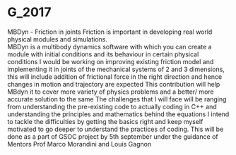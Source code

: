 # G_2017
MBDyn - Friction in joints
Friction is important in developing real world physical modules and simulations.  
MBDyn is a multibody dynamics software with which you can create a module with initial conditions and its behaviour in certain physical conditions
I would be working on improving existing friction model and implementing it in joints of the mechanical systems of 2 and 3 dimensions, this will include addition of frictional force in the right direction and hence changes in motion and trajectory are expected
This contribution will help MBdyn it to cover more variety of physics problems and a better/ more accurate solution to the same
The challenges that I will face will be ranging from understanding the pre-existing code to actually coding in C++ and understanding the principles and mathematics behind the equations
I intend to tackle the difficulties by getting the basics right and keep myself motivated to go deeper to understand the practices of coding. 
This will be done as a part of GSOC project by 5th september under the guidance of Mentors Prof Marco Morandini and Louis Gagnon


